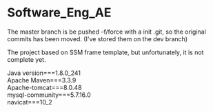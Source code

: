 # Software_Eng_AE

The master branch is be pushed -f/force with a init .git, so the original commits has been moved. (I've stored them on the dev branch)

The project based on SSM frame template,
but unfortunately, it is not complete yet. 

Java version===1.8.0_241  
Apache Maven===3.3.9  
Apache-tomcat===8.0.48  
mysql-community===5.7.16.0  
navicat===10_2  
